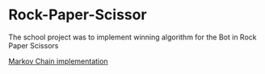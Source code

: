 # Rock-Paper-Scissor
The school project was to implement winning algorithm for the Bot in Rock Paper Scissors

[Markov Chain implementation](src/rps/bll/util/MarkovChain.java) 

